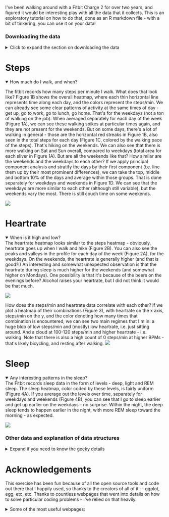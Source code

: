 I've been walking around with a Fitbit Charge 2 for over two years, and figured it would be interesting play with all the data that it collects. This is an exploratory tutorial on how to do that, done as an R markdown file - with a bit of tinkering, you can use it on your data!

### Downloading the data

<details> <summary>Click to expand the section on downloading the data</summary>

Follow the instructions [here](https://help.fitbit.com/articles/en_US/Help_article/1133): set up an account on [fitbit.com](fitbit.com), if you don't already have one, then log in and click on the settings gear (top right). Click `Settings` and `Data Export`, then `Request My Data`. You will need to confirm the request through an email from them. They will assemble the data for export and send you another email when it's ready (happened within an hour or two for me). There will be a link to download the data on that same `Data Export` page.

The data is a zipped archive with a `YourName` folder, and within it, the `user-site-export` folder contains the relevant data files in JSON format. If you want to process your own data using this vignette, unzip and rename `YourName` to `data` and place it in the same folder as the .Rmd file. </details>

Steps
=====

<details open> <summary>How much do I walk, and when?</summary>

The fitbit records how many steps per minute I walk. What does that look like? Figure 1B shows the overall heatmap, where each thin horizontal line represents time along each day, and the colors represent the steps/min. We can already see some clear patterns of activity at the same times of day - get up, go to work, go to lunch, go home. That's for the weekdays (not a ton of walking on the job). When averaged separately for each day of the week (Figure 1A), we can see these walking spikes at particular times again, and they are not present for the weekends. But on some days, there's a lot of walking in general - those are the horizontal red streaks in Figure 1B, also seen in the total steps for each day (Figure 1C, colored by the walking pace of the steps). That's hiking on the weekends. We can also see that there is more walking on Sat and Sun overall, compared to weekdays (total area for each sliver in Figure 1A). But are all the weekends like that? How similar are the weekends and the weekdays to each other? If we apply principal component analysis and stratify the days by their first component (i.e. line them up by their most prominent differences), we can take the top, middle and bottom 10% of the days and average within those groups. That is done separately for weekdays and weekends in Figure 1D. We can see that the weekdays are more similar to each other (although still variable), but the weekends vary the most. There is still couch time on some weekends.

![](Fitbit-analysis/images/steps1-1.png) </details>

Heartrate
=========

<details open> <summary>When is it high and low?</summary>
The heartrate heatmap looks similar to the steps heatmap - obviously, heartrate goes up when I walk and hike (Figure 2B). You can also see the peaks and valleys in the profile for each day of the week (Figure 2A), for the weekdays. On the weekends, the heartrate is generally higher (and that is good?!) An interesting and somewhat unexpected observation is that the heartrate during sleep is much higher for the weekends (and somewhat higher on Mondays). One possibility is that it's because of the beers on the evenings before? Alcohol raises your heartrate, but I did not think it would be that much.

![](Fitbit-analysis/images/heartrate1-1.png)

How does the steps/min and heartrate data correlate with each other? If we plot a heatmap of their combinations (Figure 3), with heartrate on the x axis, steps/min on the y, and the color denoting how many times that combination is encountered, we can see two main regimes that I'm in: a huge blob of low steps/min and (mostly) low heartrate, i.e. just sitting around. And a cloud at 100-120 steps/min and higher heartrate - i.e. walking. Note that there is also a high count of 0 steps/min at higher BPMs - that's likely bicycling, and resting after walking.
![](Fitbit-analysis/images/steps-bpm-1.png) </details>

Sleep
=====

<details open> <summary>Any interesting patterns in the sleep?</summary>
The Fitbit records sleep data in the form of levels - deep, light and REM sleep. The sleep heatmap, color coded by these levels, is fairly uniform (Figure 4A). If you average out the levels over time, separately for weekdays and weekends (Figure 4B), you can see that I go to sleep earlier and get up earlier on the weekdays - no surprise. Within the night, the deep sleep tends to happen earlier in the night, with more REM sleep toward the morning - as expected.

![](Fitbit-analysis/images/sleep-1.png) </details>

### Other data and explanation of data structures

<details> <summary>Expand if you need to know the geeky details</summary>

The data is in a series of .json files, many with dates, and others without. The files with dates at the end are in the following categories:

    ##  [1] "altitude"                  "calories"                 
    ##  [3] "demographic_vo2_max"       "distance"                 
    ##  [5] "heart_rate"                "height"                   
    ##  [7] "lightly_active_minutes"    "moderately_active_minutes"
    ##  [9] "resting_heart_rate"        "sedentary_minutes"        
    ## [11] "sleep"                     "steps"                    
    ## [13] "time_in_heart_rate_zones"  "very_active_minutes"      
    ## [15] "weight"

`height` and `weight` simply contain the values that I input initially, nothing more (perhaps some of these things would get automatically updated with some advanced gatgetry?) `altitude` for me only has a few files with nonsensical values (my phone's GPS is mostly off), but this could be potentially interesting to look into for BPM, etc at higher-altitude hikes.

<details> <summary>`calories`</summary>

The `calories` data generally matches the heartrate data (although it is not a perfect correlation), and is likely calculated based on bpm, steps/min and possibly other stuff.
![](Fitbit-analysis/images/calories-1.png)![](Fitbit-analysis/images/calories-2.png)![](Fitbit-analysis/images/calories-3.png) </details>

<details> <summary>`demographic_vo2_max`</summary> `demographic_vo2_max` is apparently oxygen uptake values, which must be also calculated from the measured data. I saw no obvious correlations with total steps/day.
![](Fitbit-analysis/images/vo2max-1.png) </details>

<details> <summary>`distance`</summary> The `distance` data seems to be very linearly calculated from the steps/min data.
![](Fitbit-analysis/images/distance-1.png) </details>

<details> <summary>`..._minutes`</summary> The `sedentary_minutes`, `lightly_active_minutes`, `moderately_active_minutes` and `very_active_minutes` files contain daily minute tallies of these activity categories, presumably calculated from the heart rate data.
![](Fitbit-analysis/images/minutes-1.png) </details>

<details> <summary>`time_in_heart_rate_zones`</summary> `time_in_heart_rate_zones` is exactly that, how many minutes in each day were spent in four different heart rate zones. How the numeric boundaries of each zone are defined is not clear.
![](Fitbit-analysis/images/time_in_zones-1.png) </details>

The files without dates are:

    ## [1] "badge.json"        "exercise-0.json"   "exercise-100.json"
    ## [4] "exercise-200.json" "exercise-300.json" "exercise-400.json"
    ## [7] "exercise-500.json"

The `badge` file contains all the badges you've earned. The `exercise` files contain the processed info on all the exercise periods you've had. This may be interesting to look into later. </details>

Acknowledgements
================

This exercise has been fun because of all the open source tools and code out there that I happily used, so thanks to the creators of all of it -- ggplot, egg, etc, etc. Thanks to countless webpages that went into details on how to solve particular coding problems - I've relied on that heavily.

<details> <summary>Some of the most useful webpages:</summary> <https://community.fitbit.com/t5/Fitbit-com-Dashboard/Working-with-JSON-data-export-files/td-p/3098623>
<https://cran.r-project.org/web/packages/egg/vignettes/Ecosystem.html>
<https://cran.r-project.org/web/packages/egg/vignettes/Overview.html>
<https://stackoverflow.com/questions/47614314/how-to-put-plots-without-any-space-using-plot-grid>
<https://cran.r-project.org/web/packages/cowplot/vignettes/shared_legends.html>
</details>
